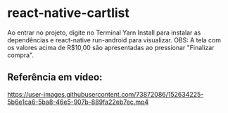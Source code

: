 # react-native-cartlist
Ao entrar no projeto, digite no Terminal Yarn Install para instalar as dependências e react-native run-android para visualizar.
OBS: A tela com os valores acima de R$10,00 são apresentadas ao pressionar "Finalizar compra".

## Referência em vídeo:

https://user-images.githubusercontent.com/73872086/152634225-5b6e1ca6-5ba8-46e5-907b-889fa22eb7ec.mp4

